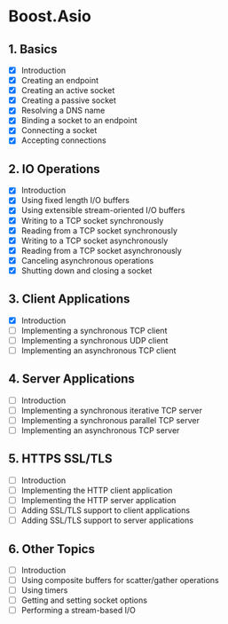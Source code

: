 # Boost.Asio

## 1. Basics
* [x] Introduction
* [x] Creating an endpoint
* [x] Creating an active socket
* [x] Creating a passive socket
* [x] Resolving a DNS name
* [x] Binding a socket to an endpoint
* [x] Connecting a socket
* [x] Accepting connections

## 2. IO Operations
* [x] Introduction
* [x] Using fixed length I/O buffers
* [x] Using extensible stream-oriented I/O buffers
* [x] Writing to a TCP socket synchronously
* [x] Reading from a TCP socket synchronously
* [x] Writing to a TCP socket asynchronously
* [x] Reading from a TCP socket asynchronously
* [x] Canceling asynchronous operations
* [x] Shutting down and closing a socket

## 3. Client Applications
* [x] Introduction
* [ ] Implementing a synchronous TCP client
* [ ] Implementing a synchronous UDP client
* [ ] Implementing an asynchronous TCP client

## 4. Server Applications
* [ ] Introduction
* [ ] Implementing a synchronous iterative TCP server
* [ ] Implementing a synchronous parallel TCP server
* [ ] Implementing an asynchronous TCP server

## 5. HTTPS SSL/TLS
* [ ] Introduction
* [ ] Implementing the HTTP client application
* [ ] Implementing the HTTP server application
* [ ] Adding SSL/TLS support to client applications
* [ ] Adding SSL/TLS support to server applications

## 6. Other Topics
* [ ] Introduction
* [ ] Using composite buffers for scatter/gather operations
* [ ] Using timers
* [ ] Getting and setting socket options
* [ ] Performing a stream-based I/O
